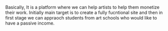 Basically, It is a platform where we can help artists to help them monetize their work. Initially main target is to create a fully fucntional site and then in first stage we can appraoch students from art schools who would like to have a passive income.
